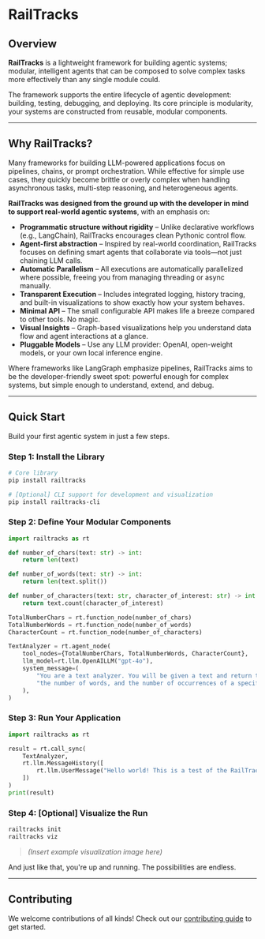 # RailTracks

## Overview

**RailTracks** is a lightweight framework for building agentic systems; modular, intelligent agents that can be composed to solve complex tasks more effectively than any single module could.

The framework supports the entire lifecycle of agentic development: building, testing, debugging, and deploying. Its core principle is modularity, your systems are constructed from reusable, modular components.

---

## Why RailTracks?

Many frameworks for building LLM-powered applications focus on pipelines, chains, or prompt orchestration. While effective for simple use cases, they quickly become brittle or overly complex when handling asynchronous tasks, multi-step reasoning, and heterogeneous agents.

**RailTracks was designed from the ground up with the developer in mind to support real-world agentic systems**, with an emphasis on:

* **Programmatic structure without rigidity** – Unlike declarative workflows (e.g., LangChain), RailTracks encourages clean Pythonic control flow.
* **Agent-first abstraction** – Inspired by real-world coordination, RailTracks focuses on defining smart agents that collaborate via tools—not just chaining LLM calls.
* **Automatic Parallelism** – All executions are automatically parallelized where possible, freeing you from managing threading or async manually.
* **Transparent Execution** – Includes integrated logging, history tracing, and built-in visualizations to show exactly how your system behaves.
* **Minimal API** – The small configurable API makes life a breeze compared to other tools. No magic.
* **Visual Insights** – Graph-based visualizations help you understand data flow and agent interactions at a glance.
* **Pluggable Models** – Use any LLM provider: OpenAI, open-weight models, or your own local inference engine.

Where frameworks like LangGraph emphasize pipelines, RailTracks aims to be the developer-friendly sweet spot: powerful enough for complex systems, but simple enough to understand, extend, and debug.

---

## Quick Start

Build your first agentic system in just a few steps.

### Step 1: Install the Library

```bash
# Core library
pip install railtracks

# [Optional] CLI support for development and visualization
pip install railtracks-cli
```

### Step 2: Define Your Modular Components

```python
import railtracks as rt

def number_of_chars(text: str) -> int:
    return len(text)

def number_of_words(text: str) -> int:
    return len(text.split())

def number_of_characters(text: str, character_of_interest: str) -> int:
    return text.count(character_of_interest)

TotalNumberChars = rt.function_node(number_of_chars)
TotalNumberWords = rt.function_node(number_of_words)
CharacterCount = rt.function_node(number_of_characters)

TextAnalyzer = rt.agent_node(
    tool_nodes={TotalNumberChars, TotalNumberWords, CharacterCount},
    llm_model=rt.llm.OpenAILLM("gpt-4o"),
    system_message=(
        "You are a text analyzer. You will be given a text and return the number of characters, "
        "the number of words, and the number of occurrences of a specific character."
    ),
)
```

### Step 3: Run Your Application

```python
import railtracks as rt

result = rt.call_sync(
    TextAnalyzer,
    rt.llm.MessageHistory([
        rt.llm.UserMessage("Hello world! This is a test of the RailTracks framework.")
    ])
)
print(result)
```

### Step 4: \[Optional] Visualize the Run

```bash
railtracks init
railtracks viz
```

> *(Insert example visualization image here)*

And just like that, you're up and running. The possibilities are endless.

---

## Contributing

We welcome contributions of all kinds! Check out our [contributing guide](./CONTRIBUTING.md) to get started.
